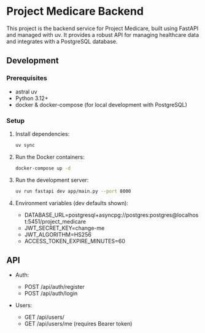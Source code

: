 # Project Medicare Backend

This project is the backend service for Project Medicare, built using FastAPI and managed with uv. It provides a robust API for managing healthcare data and integrates with a PostgreSQL database.

## Development

### Prerequisites

- astral uv
- Python 3.12+
- docker & docker-compose (for local development with PostgreSQL)

### Setup

1. Install dependencies:

   ```bash
   uv sync
   ```

2. Run the Docker containers:

   ```bash
   docker-compose up -d
   ```

3. Run the development server:

   ```bash
   uv run fastapi dev app/main.py --port 8000

   ```

4. Environment variables (dev defaults shown):

   - DATABASE_URL=postgresql+asyncpg://postgres:postgres@localhost:5451/project_medicare
   - JWT_SECRET_KEY=change-me
   - JWT_ALGORITHM=HS256
   - ACCESS_TOKEN_EXPIRE_MINUTES=60

## API

- Auth:
  - POST /api/auth/register
  - POST /api/auth/login
- Users:

  - GET /api/users/
  - GET /api/users/me (requires Bearer token)

  ```

  ```
